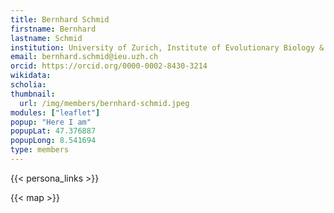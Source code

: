 ```yaml
---
title: Bernhard Schmid
firstname: Bernhard
lastname: Schmid
institution: University of Zurich, Institute of Evolutionary Biology & Environmental Studies
email: bernhard.schmid@ieu.uzh.ch
orcid: https://orcid.org/0000-0002-8430-3214
wikidata:
scholia:
thumbnail:
  url: /img/members/bernhard-schmid.jpeg
modules: ["leaflet"]
popup: "Here I am"
popupLat: 47.376887
popupLong: 8.541694
type: members
---
```


{{< persona_links >}}

{{< map >}}
